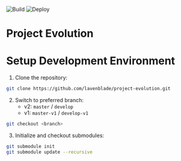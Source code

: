![Build](https://github.com/lavenblade/project-evolution/actions/workflows/build.yml/badge.svg)
![Deploy](https://github.com/lavenblade/project-evolution/actions/workflows/deploy.yml/badge.svg)

# Project Evolution

# Setup Development Environment
1) Clone the repository:
```sh
git clone https://github.com/lavenblade/project-evolution.git
```

2) Switch to preferred branch:
   * v2: `master` / `develop`
   * v1: `master-v1` / `develop-v1`
```sh
git checkout <branch>
```

3) Initialize and checkout submodules:
```sh
git submodule init
git submodule update --recursive
```